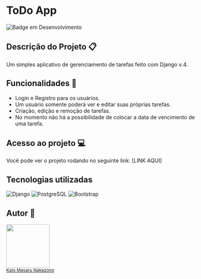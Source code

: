 # ToDo App

![Badge em Desenvolvimento](http://img.shields.io/static/v1?label=STATUS&message=EM%20DESENVOLVIMENTO&color=GREEN&style=for-the-badge)

## Descrição do Projeto :clipboard:
Um simples aplicativo de gerenciamento de tarefas feito com Django v.4.

## Funcionalidades :hammer:
- Login e Registro para os usuários.
- Um usuário somente poderá ver e editar suas próprias tarefas.
- Criação, edição e remoção de tarefas.
- No momento não há a possibilidade de colocar a data de vencimento de uma tarefa.

## Acesso ao projeto :computer:
Você pode ver o projeto rodando no seguinte link:
[LINK AQUI]

## Tecnologias utilizadas
![Django](https://img.shields.io/badge/-Django_v.4-green)
![PostgreSQL](https://img.shields.io/badge/-PostgreSQL-yellow)
![Bootstrap](https://img.shields.io/badge/-Bootstrap_5-blue)

## Autor :dog:
<img src="https://avatars.githubusercontent.com/masaru1405" width=115> <br>
<sub><a href="https://github.com/masaru1405">Kaio Masaru Nakazono</a></sub>



